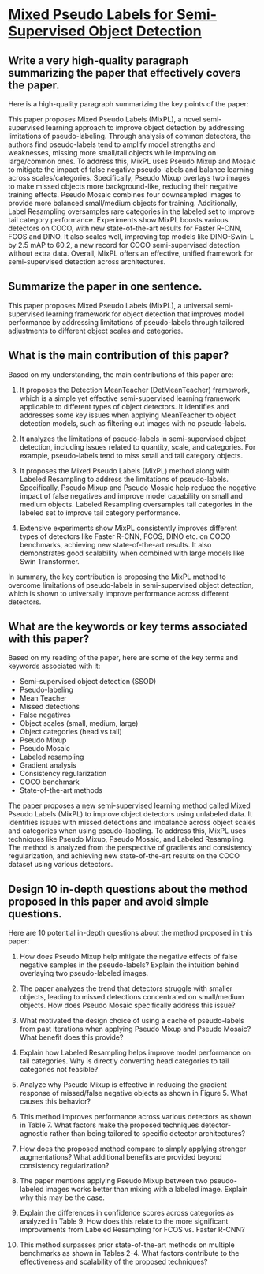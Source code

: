 # [Mixed Pseudo Labels for Semi-Supervised Object Detection](https://arxiv.org/abs/2312.07006)

## Write a very high-quality paragraph summarizing the paper that effectively covers the paper.

 Here is a high-quality paragraph summarizing the key points of the paper:

This paper proposes Mixed Pseudo Labels (MixPL), a novel semi-supervised learning approach to improve object detection by addressing limitations of pseudo-labeling. Through analysis of common detectors, the authors find pseudo-labels tend to amplify model strengths and weaknesses, missing more small/tail objects while improving on large/common ones. To address this, MixPL uses Pseudo Mixup and Mosaic to mitigate the impact of false negative pseudo-labels and balance learning across scales/categories. Specifically, Pseudo Mixup overlays two images to make missed objects more background-like, reducing their negative training effects. Pseudo Mosaic combines four downsampled images to provide more balanced small/medium objects for training. Additionally, Label Resampling oversamples rare categories in the labeled set to improve tail category performance. Experiments show MixPL boosts various detectors on COCO, with new state-of-the-art results for Faster R-CNN, FCOS and DINO. It also scales well, improving top models like DINO-Swin-L by 2.5 mAP to 60.2, a new record for COCO semi-supervised detection without extra data. Overall, MixPL offers an effective, unified framework for semi-supervised detection across architectures.


## Summarize the paper in one sentence.

 This paper proposes Mixed Pseudo Labels (MixPL), a universal semi-supervised learning framework for object detection that improves model performance by addressing limitations of pseudo-labels through tailored adjustments to different object scales and categories.


## What is the main contribution of this paper?

 Based on my understanding, the main contributions of this paper are:

1. It proposes the Detection MeanTeacher (DetMeanTeacher) framework, which is a simple yet effective semi-supervised learning framework applicable to different types of object detectors. It identifies and addresses some key issues when applying MeanTeacher to object detection models, such as filtering out images with no pseudo-labels.

2. It analyzes the limitations of pseudo-labels in semi-supervised object detection, including issues related to quantity, scale, and categories. For example, pseudo-labels tend to miss small and tail category objects. 

3. It proposes the Mixed Pseudo Labels (MixPL) method along with Labeled Resampling to address the limitations of pseudo-labels. Specifically, Pseudo Mixup and Pseudo Mosaic help reduce the negative impact of false negatives and improve model capability on small and medium objects. Labeled Resampling oversamples tail categories in the labeled set to improve tail category performance.

4. Extensive experiments show MixPL consistently improves different types of detectors like Faster R-CNN, FCOS, DINO etc. on COCO benchmarks, achieving new state-of-the-art results. It also demonstrates good scalability when combined with large models like Swin Transformer.

In summary, the key contribution is proposing the MixPL method to overcome limitations of pseudo-labels in semi-supervised object detection, which is shown to universally improve performance across different detectors.


## What are the keywords or key terms associated with this paper?

 Based on my reading of the paper, here are some of the key terms and keywords associated with it:

- Semi-supervised object detection (SSOD)
- Pseudo-labeling 
- Mean Teacher
- Missed detections
- False negatives
- Object scales (small, medium, large) 
- Object categories (head vs tail)
- Pseudo Mixup
- Pseudo Mosaic  
- Labeled resampling
- Gradient analysis
- Consistency regularization
- COCO benchmark
- State-of-the-art methods

The paper proposes a new semi-supervised learning method called Mixed Pseudo Labels (MixPL) to improve object detectors using unlabeled data. It identifies issues with missed detections and imbalance across object scales and categories when using pseudo-labeling. To address this, MixPL uses techniques like Pseudo Mixup, Pseudo Mosaic, and Labeled Resampling. The method is analyzed from the perspective of gradients and consistency regularization, and achieving new state-of-the-art results on the COCO dataset using various detectors.


## Design 10 in-depth questions about the method proposed in this paper and avoid simple questions.

 Here are 10 potential in-depth questions about the method proposed in this paper:

1) How does Pseudo Mixup help mitigate the negative effects of false negative samples in the pseudo-labels? Explain the intuition behind overlaying two pseudo-labeled images.

2) The paper analyzes the trend that detectors struggle with smaller objects, leading to missed detections concentrated on small/medium objects. How does Pseudo Mosaic specifically address this issue? 

3) What motivated the design choice of using a cache of pseudo-labels from past iterations when applying Pseudo Mixup and Pseudo Mosaic? What benefit does this provide?

4) Explain how Labeled Resampling helps improve model performance on tail categories. Why is directly converting head categories to tail categories not feasible?

5) Analyze why Pseudo Mixup is effective in reducing the gradient response of missed/false negative objects as shown in Figure 5. What causes this behavior?

6) This method improves performance across various detectors as shown in Table 7. What factors make the proposed techniques detector-agnostic rather than being tailored to specific detector architectures?

7) How does the proposed method compare to simply applying stronger augmentations? What additional benefits are provided beyond consistency regularization?

8) The paper mentions applying Pseudo Mixup between two pseudo-labeled images works better than mixing with a labeled image. Explain why this may be the case. 

9) Explain the differences in confidence scores across categories as analyzed in Table 9. How does this relate to the more significant improvements from Labeled Resampling for FCOS vs. Faster R-CNN?

10) This method surpasses prior state-of-the-art methods on multiple benchmarks as shown in Tables 2-4. What factors contribute to the effectiveness and scalability of the proposed techniques?
